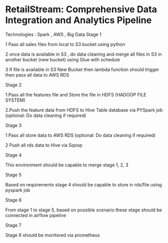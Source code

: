 
# RetailStream: Comprehensive Data Integration and Analytics Pipeline
Technologies : Spark , AWS , Big Data 
Stage 1

1 Pass all sales files from local to S3 bucket using python

2 once data is available in S3 , do data cleaning and merge all files in S3 in another bucket
(new bucket) using Glue with schedule

3 If file is available in S3 New Bucket then lambda function should trigger then pass all data
to AWS RDS

Stage 2

1.Pass all the features file and Store the file in HDFS (HADOOP FILE SYSTEM)

2.Push the feature data from HDFS to Hive Table database via PYSpark job (optional: Do
data cleaning if required)

Stage 3

1 Pass all store data to AWS RDS (optional: Do data cleaning if required)

2 Push all rds data to Hive via Sqoop

Stage 4

This environment should be capable to merge stage 1, 2, 3

Stage 5

Based on requirements stage 4 should be capable to store in rds/file using pyspark
job

Stage 6

From stage 1 to stage 5, based on possible scenario these stage should be connected
in airflow pipeline

Stage 7

Stage 6 should be monitored via prometheus
